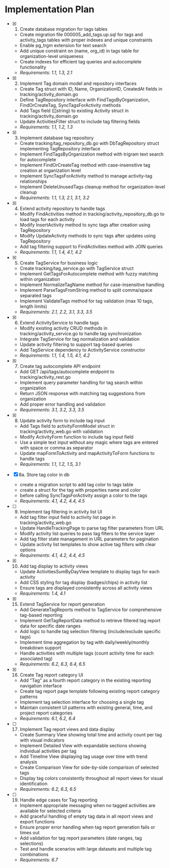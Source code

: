 # Implementation Plan

- [x] 1. Create database migration for tags tables
  - Create migration file 000005_add_tags.up.sql for tags and activity_tags tables with proper indexes and unique constraints
  - Enable pg_trgm extension for text search
  - Add unique constraint on (name, org_id) in tags table for organization-level uniqueness
  - Create indexes for efficient tag queries and autocomplete functionality
  - _Requirements: 1.1, 1.3, 2.1_

- [x] 2. Implement Tag domain model and repository interfaces
  - Create Tag struct with ID, Name, OrganizationID, CreatedAt fields in tracking/activity_domain.go
  - Define TagRepository interface with FindTagsByOrganization, FindOrCreateTag, SyncTagsForActivity methods
  - Add Tags field ([]string) to existing Activity struct in tracking/activity_domain.go
  - Update ActivitiesFilter struct to include tag filtering fields
  - _Requirements: 1.1, 1.2, 1.3_

- [x] 3. Implement database tag repository
  - Create tracking/tag_repository_db.go with DbTagRepository struct implementing TagRepository interface
  - Implement FindTagsByOrganization method with trigram text search for autocomplete
  - Implement FindOrCreateTag method with case-insensitive tag creation at organization level
  - Implement SyncTagsForActivity method to manage activity-tag relationships
  - Implement DeleteUnusedTags cleanup method for organization-level cleanup
  - _Requirements: 1.1, 1.3, 2.1, 3.1, 3.2_

- [x] 4. Extend activity repository to handle tags
  - Modify FindActivities method in tracking/activity_repository_db.go to load tags for each activity
  - Modify InsertActivity method to sync tags after creation using TagRepository
  - Modify UpdateActivity methods to sync tags after updates using TagRepository
  - Add tag filtering support to FindActivities method with JOIN queries
  - _Requirements: 1.1, 1.4, 4.1, 4.2_

- [x] 5. Create TagService for business logic
  - Create tracking/tag_service.go with TagService struct
  - Implement GetTagsForAutocomplete method with fuzzy matching within organization
  - Implement NormalizeTagName method for case-insensitive handling
  - Implement ParseTagsFromString method to split comma/space separated tags
  - Implement ValidateTags method for tag validation (max 10 tags, length limits)
  - _Requirements: 2.1, 2.2, 3.1, 3.3, 3.5_

- [x] 6. Extend ActivityService to handle tags
  - Modify existing activity CRUD methods in tracking/activity_service.go to handle tag synchronization
  - Integrate TagService for tag normalization and validation
  - Update activity filtering to support tag-based queries
  - Add TagService dependency to ActivityService constructor
  - _Requirements: 1.1, 1.4, 1.5, 4.1, 4.2_

- [x] 7. Create tag autocomplete API endpoint
  - Add GET /api/tags/autocomplete endpoint to tracking/activity_rest.go
  - Implement query parameter handling for tag search within organization
  - Return JSON response with matching tag suggestions from organization
  - Add proper error handling and validation
  - _Requirements: 3.1, 3.2, 3.3, 3.5_

- [x] 8. Update activity form to include tag input
  - Add Tags field to activityFormModel struct in tracking/activity_web.go with validation
  - Modify ActivityForm function to include tag input field
  - Use a simple text input without any magic where tags are entered with space or comma as separator
  - Update mapFormToActivity and mapActivityToForm functions to handle tags
  - _Requirements: 1.1, 1.2, 1.5, 3.1_


- [x] 8a. Store tag color in db
  - create a migration script to add tag color to tags table
  - create a struct for the tag with properties name and color
  - before calling SyncTagsForActivity assign a color to the tags
  - _Requirements: 4.1, 4.2, 4.4, 4.5_

- [ ] 9. Implement tag filtering in activity list UI
  - Add tag filter input field to activity list page in tracking/activity_web.go
  - Update HandleTrackingPage to parse tag filter parameters from URL
  - Modify activity list queries to pass tag filters to the service layer
  - Add tag filter state management in URL parameters for pagination
  - Update activity list templates to show active tag filters with clear options
  - _Requirements: 4.1, 4.2, 4.4, 4.5_

- [x] 10. Add tag display to activity views
  - Update ActivitiesSumByDayView template to display tags for each activity
  - Add CSS styling for tag display (badges/chips) in activity list
  - Ensure tags are displayed consistently across all activity views
  - _Requirements: 1.4, 4.1_

- [x] 15. Extend TagService for report generation
  - Add GenerateTagReports method to TagService for comprehensive tag-based reporting
  - Implement GetTagReportData method to retrieve filtered tag report data for specific date ranges
  - Add logic to handle tag selection filtering (include/exclude specific tags)
  - Implement time aggregation by tag with daily/weekly/monthly breakdown support
  - Handle activities with multiple tags (count activity time for each associated tag)
  - _Requirements: 6.2, 6.3, 6.4, 6.5_

- [x] 16. Create Tag report category UI
  - Add "Tag" as a fourth report category in the existing reporting navigation interface
  - Create tag report page template following existing report category patterns
  - Implement tag selection interface for choosing a single tag
  - Maintain consistent UI patterns with existing general, time, and project report categories
  - _Requirements: 6.1, 6.2, 6.4_

- [ ] 17. Implement Tag report views and data display
  - Create Summary View showing total time and activity count per tag with visual indicators
  - Implement Detailed View with expandable sections showing individual activities per tag
  - Add Timeline View displaying tag usage over time with trend analysis
  - Create Comparison View for side-by-side comparison of selected tags
  - Display tag colors consistently throughout all report views for visual identification
  - _Requirements: 6.2, 6.3, 6.5_

- [ ] 19. Handle edge cases for Tag reporting
  - Implement appropriate messaging when no tagged activities are available for selected criteria
  - Add graceful handling of empty tag data in all report views and export functions
  - Ensure proper error handling when tag report generation fails or times out
  - Add validation for tag report parameters (date ranges, tag selections)
  - Test and handle scenarios with large datasets and multiple tag combinations
  - _Requirements: 6.7_

